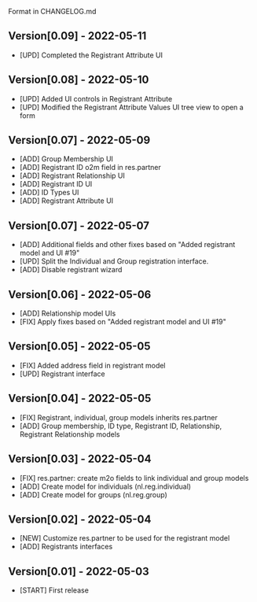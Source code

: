 Format in CHANGELOG.md

## Version[0.09] - 2022-05-11

- [UPD] Completed the Registrant Attribute UI

## Version[0.08] - 2022-05-10

- [UPD] Added UI controls in Registrant Attribute
- [UPD] Modified the Registrant Attribute Values UI tree view to open a form

## Version[0.07] - 2022-05-09

- [ADD] Group Membership UI
- [ADD] Registrant ID o2m field in res.partner
- [ADD] Registrant Relationship UI
- [ADD] Registrant ID UI
- [ADD] ID Types UI
- [ADD] Registrant Attribute UI

## Version[0.07] - 2022-05-07

- [ADD] Additional fields and other fixes based on "Added registrant model and UI #19"
- [UPD] Split the Individual and Group registration interface.
- [ADD] Disable registrant wizard

## Version[0.06] - 2022-05-06

- [ADD] Relationship model UIs
- [FIX] Apply fixes based on "Added registrant model and UI #19"

## Version[0.05] - 2022-05-05

- [FIX] Added address field in registrant model
- [UPD] Registrant interface

## Version[0.04] - 2022-05-05

- [FIX] Registrant, individual, group models inherits res.partner
- [ADD] Group membership, ID type, Registrant ID, Relationship, Registrant Relationship models

## Version[0.03] - 2022-05-04

- [FIX] res.partner: create m2o fields to link individual and group models
- [ADD] Create model for individuals (nl.reg.individual)
- [ADD] Create model for groups (nl.reg.group)

## Version[0.02] - 2022-05-04

- [NEW] Customize res.partner to be used for the registrant model
- [ADD] Registrants interfaces

## Version[0.01] - 2022-05-03

- [START] First release
